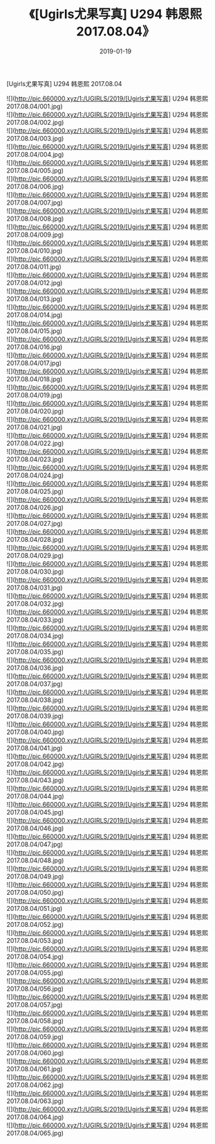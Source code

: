 ﻿---
layout: post
title:  《[Ugirls尤果写真] U294 韩恩熙 2017.08.04》
date:   2019-01-19
img: http://pic.660000.xyz/1:/UGIRLS/2019/[Ugirls尤果写真] U294 韩恩熙 2017.08.04/000.jpg
categories: [美女, 清纯, 唯美]
---

[Ugirls尤果写真] U294 韩恩熙 2017.08.04

 ![](http://pic.660000.xyz/1:/UGIRLS/2019/[Ugirls尤果写真] U294 韩恩熙 2017.08.04/001.jpg) <br>![](http://pic.660000.xyz/1:/UGIRLS/2019/[Ugirls尤果写真] U294 韩恩熙 2017.08.04/002.jpg) <br>![](http://pic.660000.xyz/1:/UGIRLS/2019/[Ugirls尤果写真] U294 韩恩熙 2017.08.04/003.jpg) <br>![](http://pic.660000.xyz/1:/UGIRLS/2019/[Ugirls尤果写真] U294 韩恩熙 2017.08.04/004.jpg) <br>![](http://pic.660000.xyz/1:/UGIRLS/2019/[Ugirls尤果写真] U294 韩恩熙 2017.08.04/005.jpg) <br>![](http://pic.660000.xyz/1:/UGIRLS/2019/[Ugirls尤果写真] U294 韩恩熙 2017.08.04/006.jpg) <br>![](http://pic.660000.xyz/1:/UGIRLS/2019/[Ugirls尤果写真] U294 韩恩熙 2017.08.04/007.jpg) <br>![](http://pic.660000.xyz/1:/UGIRLS/2019/[Ugirls尤果写真] U294 韩恩熙 2017.08.04/008.jpg) <br>![](http://pic.660000.xyz/1:/UGIRLS/2019/[Ugirls尤果写真] U294 韩恩熙 2017.08.04/009.jpg) <br>![](http://pic.660000.xyz/1:/UGIRLS/2019/[Ugirls尤果写真] U294 韩恩熙 2017.08.04/010.jpg) <br>![](http://pic.660000.xyz/1:/UGIRLS/2019/[Ugirls尤果写真] U294 韩恩熙 2017.08.04/011.jpg) <br>![](http://pic.660000.xyz/1:/UGIRLS/2019/[Ugirls尤果写真] U294 韩恩熙 2017.08.04/012.jpg) <br>![](http://pic.660000.xyz/1:/UGIRLS/2019/[Ugirls尤果写真] U294 韩恩熙 2017.08.04/013.jpg) <br>![](http://pic.660000.xyz/1:/UGIRLS/2019/[Ugirls尤果写真] U294 韩恩熙 2017.08.04/014.jpg) <br>![](http://pic.660000.xyz/1:/UGIRLS/2019/[Ugirls尤果写真] U294 韩恩熙 2017.08.04/015.jpg) <br>![](http://pic.660000.xyz/1:/UGIRLS/2019/[Ugirls尤果写真] U294 韩恩熙 2017.08.04/016.jpg) <br>![](http://pic.660000.xyz/1:/UGIRLS/2019/[Ugirls尤果写真] U294 韩恩熙 2017.08.04/017.jpg) <br>![](http://pic.660000.xyz/1:/UGIRLS/2019/[Ugirls尤果写真] U294 韩恩熙 2017.08.04/018.jpg) <br>![](http://pic.660000.xyz/1:/UGIRLS/2019/[Ugirls尤果写真] U294 韩恩熙 2017.08.04/019.jpg) <br>![](http://pic.660000.xyz/1:/UGIRLS/2019/[Ugirls尤果写真] U294 韩恩熙 2017.08.04/020.jpg) <br>![](http://pic.660000.xyz/1:/UGIRLS/2019/[Ugirls尤果写真] U294 韩恩熙 2017.08.04/021.jpg) <br>![](http://pic.660000.xyz/1:/UGIRLS/2019/[Ugirls尤果写真] U294 韩恩熙 2017.08.04/022.jpg) <br>![](http://pic.660000.xyz/1:/UGIRLS/2019/[Ugirls尤果写真] U294 韩恩熙 2017.08.04/023.jpg) <br>![](http://pic.660000.xyz/1:/UGIRLS/2019/[Ugirls尤果写真] U294 韩恩熙 2017.08.04/024.jpg) <br>![](http://pic.660000.xyz/1:/UGIRLS/2019/[Ugirls尤果写真] U294 韩恩熙 2017.08.04/025.jpg) <br>![](http://pic.660000.xyz/1:/UGIRLS/2019/[Ugirls尤果写真] U294 韩恩熙 2017.08.04/026.jpg) <br>![](http://pic.660000.xyz/1:/UGIRLS/2019/[Ugirls尤果写真] U294 韩恩熙 2017.08.04/027.jpg) <br>![](http://pic.660000.xyz/1:/UGIRLS/2019/[Ugirls尤果写真] U294 韩恩熙 2017.08.04/028.jpg) <br>![](http://pic.660000.xyz/1:/UGIRLS/2019/[Ugirls尤果写真] U294 韩恩熙 2017.08.04/029.jpg) <br>![](http://pic.660000.xyz/1:/UGIRLS/2019/[Ugirls尤果写真] U294 韩恩熙 2017.08.04/030.jpg) <br>![](http://pic.660000.xyz/1:/UGIRLS/2019/[Ugirls尤果写真] U294 韩恩熙 2017.08.04/031.jpg) <br>![](http://pic.660000.xyz/1:/UGIRLS/2019/[Ugirls尤果写真] U294 韩恩熙 2017.08.04/032.jpg) <br>![](http://pic.660000.xyz/1:/UGIRLS/2019/[Ugirls尤果写真] U294 韩恩熙 2017.08.04/033.jpg) <br>![](http://pic.660000.xyz/1:/UGIRLS/2019/[Ugirls尤果写真] U294 韩恩熙 2017.08.04/034.jpg) <br>![](http://pic.660000.xyz/1:/UGIRLS/2019/[Ugirls尤果写真] U294 韩恩熙 2017.08.04/035.jpg) <br>![](http://pic.660000.xyz/1:/UGIRLS/2019/[Ugirls尤果写真] U294 韩恩熙 2017.08.04/036.jpg) <br>![](http://pic.660000.xyz/1:/UGIRLS/2019/[Ugirls尤果写真] U294 韩恩熙 2017.08.04/037.jpg) <br>![](http://pic.660000.xyz/1:/UGIRLS/2019/[Ugirls尤果写真] U294 韩恩熙 2017.08.04/038.jpg) <br>![](http://pic.660000.xyz/1:/UGIRLS/2019/[Ugirls尤果写真] U294 韩恩熙 2017.08.04/039.jpg) <br>![](http://pic.660000.xyz/1:/UGIRLS/2019/[Ugirls尤果写真] U294 韩恩熙 2017.08.04/040.jpg) <br>![](http://pic.660000.xyz/1:/UGIRLS/2019/[Ugirls尤果写真] U294 韩恩熙 2017.08.04/041.jpg) <br>![](http://pic.660000.xyz/1:/UGIRLS/2019/[Ugirls尤果写真] U294 韩恩熙 2017.08.04/042.jpg) <br>![](http://pic.660000.xyz/1:/UGIRLS/2019/[Ugirls尤果写真] U294 韩恩熙 2017.08.04/043.jpg) <br>![](http://pic.660000.xyz/1:/UGIRLS/2019/[Ugirls尤果写真] U294 韩恩熙 2017.08.04/044.jpg) <br>![](http://pic.660000.xyz/1:/UGIRLS/2019/[Ugirls尤果写真] U294 韩恩熙 2017.08.04/045.jpg) <br>![](http://pic.660000.xyz/1:/UGIRLS/2019/[Ugirls尤果写真] U294 韩恩熙 2017.08.04/046.jpg) <br>![](http://pic.660000.xyz/1:/UGIRLS/2019/[Ugirls尤果写真] U294 韩恩熙 2017.08.04/047.jpg) <br>![](http://pic.660000.xyz/1:/UGIRLS/2019/[Ugirls尤果写真] U294 韩恩熙 2017.08.04/048.jpg) <br>![](http://pic.660000.xyz/1:/UGIRLS/2019/[Ugirls尤果写真] U294 韩恩熙 2017.08.04/049.jpg) <br>![](http://pic.660000.xyz/1:/UGIRLS/2019/[Ugirls尤果写真] U294 韩恩熙 2017.08.04/050.jpg) <br>![](http://pic.660000.xyz/1:/UGIRLS/2019/[Ugirls尤果写真] U294 韩恩熙 2017.08.04/051.jpg) <br>![](http://pic.660000.xyz/1:/UGIRLS/2019/[Ugirls尤果写真] U294 韩恩熙 2017.08.04/052.jpg) <br>![](http://pic.660000.xyz/1:/UGIRLS/2019/[Ugirls尤果写真] U294 韩恩熙 2017.08.04/053.jpg) <br>![](http://pic.660000.xyz/1:/UGIRLS/2019/[Ugirls尤果写真] U294 韩恩熙 2017.08.04/054.jpg) <br>![](http://pic.660000.xyz/1:/UGIRLS/2019/[Ugirls尤果写真] U294 韩恩熙 2017.08.04/055.jpg) <br>![](http://pic.660000.xyz/1:/UGIRLS/2019/[Ugirls尤果写真] U294 韩恩熙 2017.08.04/056.jpg) <br>![](http://pic.660000.xyz/1:/UGIRLS/2019/[Ugirls尤果写真] U294 韩恩熙 2017.08.04/057.jpg) <br>![](http://pic.660000.xyz/1:/UGIRLS/2019/[Ugirls尤果写真] U294 韩恩熙 2017.08.04/058.jpg) <br>![](http://pic.660000.xyz/1:/UGIRLS/2019/[Ugirls尤果写真] U294 韩恩熙 2017.08.04/059.jpg) <br>![](http://pic.660000.xyz/1:/UGIRLS/2019/[Ugirls尤果写真] U294 韩恩熙 2017.08.04/060.jpg) <br>![](http://pic.660000.xyz/1:/UGIRLS/2019/[Ugirls尤果写真] U294 韩恩熙 2017.08.04/061.jpg) <br>![](http://pic.660000.xyz/1:/UGIRLS/2019/[Ugirls尤果写真] U294 韩恩熙 2017.08.04/062.jpg) <br>![](http://pic.660000.xyz/1:/UGIRLS/2019/[Ugirls尤果写真] U294 韩恩熙 2017.08.04/063.jpg) <br>![](http://pic.660000.xyz/1:/UGIRLS/2019/[Ugirls尤果写真] U294 韩恩熙 2017.08.04/064.jpg) <br>![](http://pic.660000.xyz/1:/UGIRLS/2019/[Ugirls尤果写真] U294 韩恩熙 2017.08.04/065.jpg) <br>